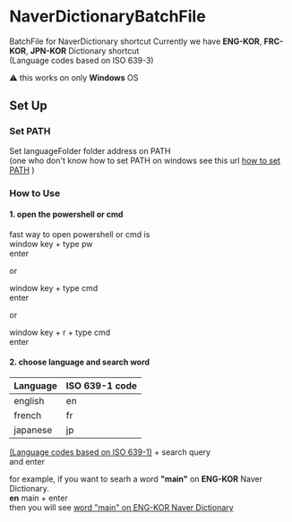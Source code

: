 # NaverDictionaryBatchFile
BatchFile for NaverDictionary shortcut
Currently we have **ENG-KOR**, **FRC-KOR**, **JPN-KOR** Dictionary shortcut  
(Language codes based on ISO 639-3)

:warning: this works on only **Windows** OS

## Set Up
### Set PATH
Set languageFolder folder address on PATH  
(one who don't know how to set PATH on windows see this url 
[how to set PATH](https://www.opentechguides.com/how-to/article/windows-10/113/windows-10-set-path.html) )  

### How to Use
#### 1. open the powershell or cmd
fast way to open powershell or cmd is  
window key + type pw  
enter  

or  

window key + type cmd  
enter  

or  

window key + r + type cmd  
enter

#### 2. choose language and search word

| Language | ISO 639-1 code |
|---|---|
| english | en |
| french | fr |
| japanese | jp |

[(Language codes based on ISO 639-1)](https://en.wikipedia.org/wiki/ISO_639-1) + search query  
and enter  

for example, if you want to searh a word **"main"** on **ENG-KOR** Naver Dictionary.  
**en** main + enter  
then you will see [word "main" on ENG-KOR Naver Dictionary](https://en.dict.naver.com/#/search?range=all&query=main)
